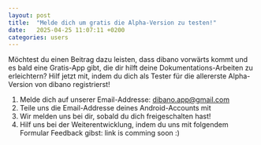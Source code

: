 ```yaml
---
layout: post
title:  "Melde dich um gratis die Alpha-Version zu testen!"
date:   2025-04-25 11:07:11 +0200
categories: users
---
```


Möchtest du einen Beitrag dazu leisten, dass dibano vorwärts kommt und es bald eine Gratis-App gibt, die
dir hilft deine Dokumentations-Arbeiten zu erleichtern? Hilf jetzt mit, indem du dich als Tester für die
allererste Alpha-Version von dibano registrierst!

1. Melde dich auf unserer Email-Addresse: dibano.app@gmail.com
2. Teile uns die Email-Addresse deines Android-Accounts mit
3. Wir melden uns bei dir, sobald du dich freigeschalten hast!
4. Hilf uns bei der Weiterentwicklung, indem du uns mit folgendem Formular Feedback gibst: link is comming soon :)
